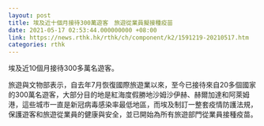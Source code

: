 ```yaml
---
layout: post
title: 埃及近十個月接待300萬遊客　旅遊從業員擬接種疫苗
date: 2021-05-17 02:53:44.000000000 +08:00
link: https://news.rthk.hk/rthk/ch/component/k2/1591219-20210517.htm
categories: rthk
---
```


埃及近10個月接待300多萬名遊客。

旅遊與文物部表示，自去年7月恢復國際旅遊業以來，至今已接待來自20多個國家的300萬名遊客，大部分目的地是紅海度假勝地沙姆沙伊赫、赫爾加達和阿萊姆港，這些城市一直是新冠病毒感染率最低地區，而埃及制訂一整套疫情防護法規，保護遊客和旅遊從業員的健康與安全，並已開始為所有旅遊部門從業員接種疫苗。
